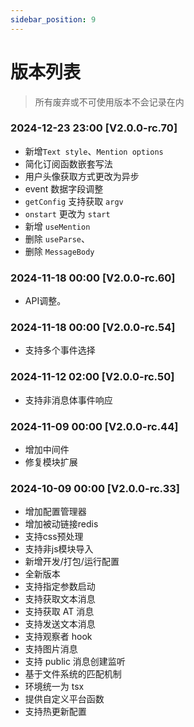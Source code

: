 ```yaml
---
sidebar_position: 9
---
```


# 版本列表

> 所有废弃或不可使用版本不会记录在内

### 2024-12-23 23:00 [V2.0.0-rc.70]

- 新增`Text style`、`Mention options`
- 简化订阅函数嵌套写法
- 用户头像获取方式更改为异步
- event 数据字段调整
- `getConfig` 支持获取 `argv`
- `onstart` 更改为 `start`
- 新增 `useMention`
- 删除 `useParse`、
- 删除 `MessageBody`

### 2024-11-18 00:00 [V2.0.0-rc.60]

- API调整。

### 2024-11-18 00:00 [V2.0.0-rc.54]

- 支持多个事件选择

### 2024-11-12 02:00 [V2.0.0-rc.50]

- 支持非消息体事件响应

### 2024-11-09 00:00 [V2.0.0-rc.44]

- 增加中间件
- 修复模块扩展

### 2024-10-09 00:00 [V2.0.0-rc.33]

- 增加配置管理器
- 增加被动链接redis
- 支持css预处理
- 支持非js模块导入
- 新增开发/打包/运行配置
- 全新版本
- 支持指定参数启动
- 支持获取文本消息
- 支持获取 AT 消息
- 支持发送文本消息
- 支持观察者 hook
- 支持图片消息
- 支持 public 消息创建监听
- 基于文件系统的匹配机制
- 环境统一为 tsx
- 提供自定义平台函数
- 支持热更新配置
